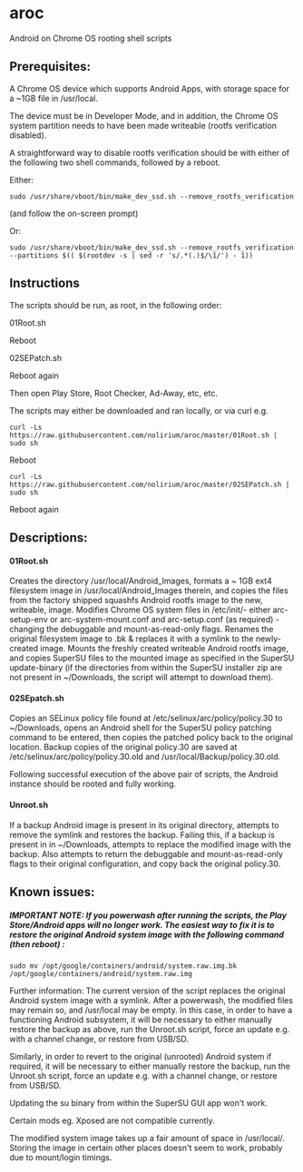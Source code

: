 # aroc
Android on Chrome OS rooting shell scripts

## Prerequisites:

A Chrome OS device which supports Android Apps, with storage space for a ~1GB file in /usr/local.

The device must be in Developer Mode, and in addition, the Chrome OS system partition needs to have been made writeable (rootfs verification disabled).

A straightforward way to disable rootfs verification should be with either of the following two shell commands, followed by a reboot. 

Either:

`sudo /usr/share/vboot/bin/make_dev_ssd.sh --remove_rootfs_verification`

(and follow the on-screen prompt)

Or:

`sudo /usr/share/vboot/bin/make_dev_ssd.sh --remove_rootfs_verification --partitions $(( $(rootdev -s | sed -r 's/.*(.)$/\1/') - 1))`


## Instructions

The scripts should be run, as root, in the following order:

01Root.sh

Reboot

02SEPatch.sh

Reboot again

Then open Play Store, Root Checker, Ad-Away, etc, etc.

The scripts may either be downloaded and ran locally, or via curl e.g. 

`curl -Ls https://raw.githubusercontent.com/nolirium/aroc/master/01Root.sh | sudo sh`

Reboot

`curl -Ls https://raw.githubusercontent.com/nolirium/aroc/master/02SEPatch.sh | sudo sh`

Reboot again

## Descriptions:

#### 01Root.sh

Creates the directory /usr/local/Android_Images, formats a ~ 1GB ext4 filesystem image in /usr/local/Android_Images therein, and copies the files from the factory shipped squashfs Android rootfs image to the new, writeable, image. Modifies Chrome OS system files in /etc/init/- either arc-setup-env or arc-system-mount.conf and arc-setup.conf (as required) - changing the debuggable and mount-as-read-only flags. Renames the original filesystem image to .bk & replaces it with a symlink to the newly-created image. Mounts the freshly created writeable Android rootfs image, and copies SuperSU files to the mounted image as specified in the SuperSU update-binary (if the directories from within the SuperSU installer zip are not present in ~/Downloads, the script will attempt to download them).


#### 02SEpatch.sh

Copies an SELinux policy file found at /etc/selinux/arc/policy/policy.30 to ~/Downloads, opens an Android shell for the SuperSU policy patching command to be entered, then copies the patched policy back to the original location. Backup copies of the original policy.30 are saved at /etc/selinux/arc/policy/policy.30.old and /usr/local/Backup/policy.30.old.

Following successful execution of the above pair of scripts, the Android instance should be rooted and fully working.


#### Unroot.sh

If a backup Android image is present in its original directory, attempts to remove the symlink and restores the backup. Failing this, if a backup is present in in ~/Downloads, attempts to replace the modified image with the backup. Also attempts to return the debuggable and mount-as-read-only flags to their original configuration, and copy back the original policy.30.

## Known issues:

##### IMPORTANT NOTE:  If you powerwash after running the scripts, the Play Store/Android apps will no longer work. The easiest way to fix it is to restore the original Android system image with the following command (then reboot) :

`sudo mv /opt/google/containers/android/system.raw.img.bk /opt/google/containers/android/system.raw.img`

Further information: The current version of the script replaces the original Android system image with a symlink. 
 After a powerwash, the modified files may remain so, and /usr/local may be empty. In this case, in order to have a functioning Android subsystem, it will be necessary to either manually restore the backup as above, run the Unroot.sh script, force an update e.g. with a channel change, or restore from USB/SD.
 
 Similarly, in order to revert to the original (unrooted) Android system if required, it will be necessary to either manually restore the backup, run the Unroot.sh script, force an update e.g. with a channel change, or restore from USB/SD.
  
 Updating the su binary from within the SuperSU GUI app won't work.

 Certain mods eg. Xposed are not compatible currently.

The modified system image takes up a fair amount of space in /usr/local/. Storing the image in certain other places doesn't seem to work, probably due to mount/login timings.
